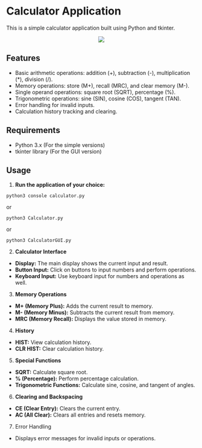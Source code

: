 # Calculator Application

This is a simple calculator application built using Python and tkinter.

<p align="center">

<img src="https://i.imgur.com/0xPbL2e.png">

</p>

## Features

- Basic arithmetic operations: addition (+), subtraction (-), multiplication (*), division (/).
- Memory operations: store (M+), recall (MRC), and clear memory (M-).
- Single operand operations: square root (SQRT), percentage (%).
- Trigonometric operations: sine (SIN), cosine (COS), tangent (TAN).
- Error handling for invalid inputs.
- Calculation history tracking and clearing.

## Requirements

- Python 3.x (For the simple versions)
- tkinter library (For the GUI version) 

## Usage

1. **Run the application of your choice:**
```console
python3 console calculator.py
```
or
```console
python3 Calculator.py
```
or
```console
python3 CalculatorGUI.py
```
2. **Calculator Interface**
- **Display:** The main display shows the current input and result.
- **Button Input:** Click on buttons to input numbers and perform operations.
- **Keyboard Input:** Use keyboard input for numbers and operations as well.
3. **Memory Operations**
- **M+ (Memory Plus):** Adds the current result to memory.
- **M- (Memory Minus):** Subtracts the current result from memory.
- **MRC (Memory Recall):** Displays the value stored in memory.
4. **History**
- **HIST:** View calculation history.
- **CLR HIST:** Clear calculation history.
5. **Special Functions**
- **SQRT:** Calculate square root.
- **% (Percentage):** Perform percentage calculation.
- **Trigonometric Functions:** Calculate sine, cosine, and tangent of angles.
6. **Clearing and Backspacing**
- **CE (Clear Entry):** Clears the current entry.
- **AC (All Clear):** Clears all entries and resets memory.
7. Error Handling
- Displays error messages for invalid inputs or operations.